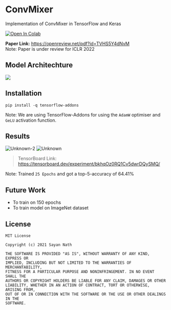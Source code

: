 # ConvMixer

Implementation of ConvMixer in TensorFlow and Keras

<a href="https://colab.research.google.com/drive/1m-faU1DmBZlqkVY_tcYnOcepGlOyJ5K9?usp=sharing" target="_parent"><img src="https://colab.research.google.com/assets/colab-badge.svg" alt="Open In Colab"/></a>

**Paper Link:** https://openreview.net/pdf?id=TVHS5Y4dNvM <br>
Note: Paper is under review for ICLR 2022

## Model Architechture

![](https://i.imgur.com/Yd7gpMP.png) 

## Installation

```
pip install -q tensorflow-addons
```
Note: We are using TensorFlow-Addons for using the `AdamW` optimiser and `GeLU` activation function.

## Results

![Unknown-2](https://user-images.githubusercontent.com/41967348/137559060-96c6c84a-7055-4f3d-ade1-415e5a756880.png) ![Unknown](https://user-images.githubusercontent.com/41967348/137559078-0f095bd4-e119-457c-ac79-7caa5e9a076e.png)

> TensorBoard Link: https://tensorboard.dev/experiment/bkhqOz0RQ1Cv5dwrDQySMQ/

Note: Trained `25 Epochs` and got a top-5-accuracy of 64.41%

## Future Work

* To train on 150 epochs
* To train model on ImageNet dataset

## License
```
MIT License

Copyright (c) 2021 Sayan Nath

THE SOFTWARE IS PROVIDED "AS IS", WITHOUT WARRANTY OF ANY KIND, EXPRESS OR
IMPLIED, INCLUDING BUT NOT LIMITED TO THE WARRANTIES OF MERCHANTABILITY,
FITNESS FOR A PARTICULAR PURPOSE AND NONINFRINGEMENT. IN NO EVENT SHALL THE
AUTHORS OR COPYRIGHT HOLDERS BE LIABLE FOR ANY CLAIM, DAMAGES OR OTHER
LIABILITY, WHETHER IN AN ACTION OF CONTRACT, TORT OR OTHERWISE, ARISING FROM,
OUT OF OR IN CONNECTION WITH THE SOFTWARE OR THE USE OR OTHER DEALINGS IN THE
SOFTWARE.
```
